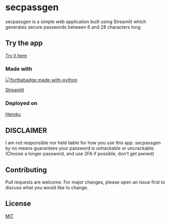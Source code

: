 # secpassgen

secpassgen is a simple web application built using Streamlit which generates secure passwords between 6 and 28 characters long.

## Try the app
[Try it here](http://secpasswordgen.herokuapp.com)

### Made with

[![forthebadge made-with-python](http://ForTheBadge.com/images/badges/made-with-python.svg)](https://www.python.org/)

[Streamlit](https://streamlit.io)

### Deployed on
[Heroku](https://www.heroku.com)

## DISCLAIMER
I am not responsible nor held liable for how you use this app. secpassgen by no means guarantees your password is unhackable or uncrackable. (Choose a longer password, and use 2FA if possible, don't get pwned)
 
## Contributing
Pull requests are welcome. For major changes, please open an issue first to discuss what you would like to change.

## License
[MIT](https://choosealicense.com/licenses/mit/)
